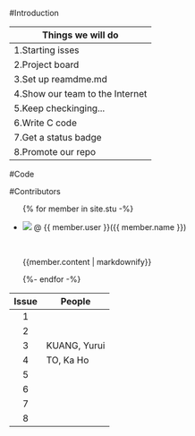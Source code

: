 #Introduction

| Things we will do             |
| ------------------------------|
|1.Starting isses               |
|2.Project board                |
|3.Set up reamdme.md            |
|4.Show our team to the Internet|
|5.Keep checkinging...          |
|6.Write C code                 |
|7.Get a status badge           |
|8.Promote our repo             |

#Code

#Contributors
<ul>
{% for member in site.stu -%}
  <li>
  <p> <img src="{{member.image}}"> @ {{ member.user }}({{ member.name }})</p>
  <br>
  <p>{{member.content | markdownify}}
  </p>
  </li>
{%- endfor -%}
</ul>


| Issue |People      |
|:-----:|------------|
| 1     |            |
| 2     |            |
| 3     |KUANG, Yurui|
| 4     |TO, Ka Ho   |
| 5     |            |
| 6     |            |
| 7     |            |
| 8     |            |
